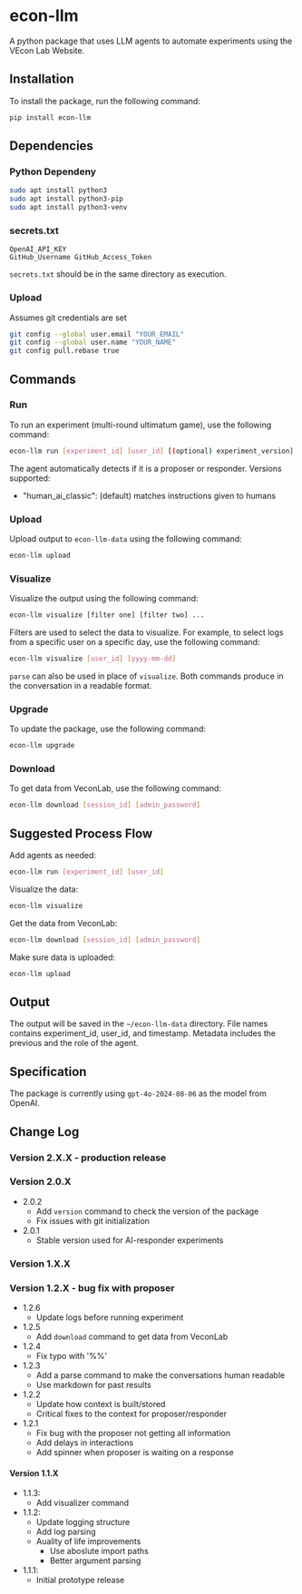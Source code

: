 # econ-llm
A python package that uses LLM agents to automate experiments using the VEcon Lab Website.

## Installation
To install the package, run the following command:
```bash
pip install econ-llm
```

## Dependencies
### Python Dependeny
```bash
sudo apt install python3
sudo apt install python3-pip
sudo apt install python3-venv
```
### secrets.txt
```text
OpenAI_API_KEY
GitHub_Username GitHub_Access_Token
```

`secrets.txt` should be in the same directory as execution.

### Upload
Assumes git credentials are set
```bash
git config --global user.email "YOUR_EMAIL"
git config --global user.name "YOUR_NAME"
git config pull.rebase true
```

## Commands
### Run
To run an experiment (multi-round ultimatum game), use the following command:
```bash
econ-llm run [experiment_id] [user_id] [(optional) experiment_version]
```
The agent automatically detects if it is a proposer or responder. Versions supported:
- "human_ai_classic": (default) matches instructions given to humans

### Upload
Upload output to `econ-llm-data` using the following command:
```bash
econ-llm upload
```

### Visualize
Visualize the output using the following command:
```bash
econ-llm visualize [filter one] [filter two] ...
```
Filters are used to select the data to visualize. For example, to select logs from a specific user on a specific day, use the following command:
```bash
econ-llm visualize [user_id] [yyyy-mm-dd]
```
`parse` can also be used in place of `visualize`. Both commands produce in the conversation in a readable format.

### Upgrade
To update the package, use the following command:
```bash
econ-llm upgrade
```

### Download
To get data from VeconLab, use the following command:
```bash
econ-llm download [session_id] [admin_password]
```

## Suggested Process Flow
Add agents as needed:
```bash
econ-llm run [experiment_id] [user_id]
```
Visualize the data:
```bash
econ-llm visualize
```
Get the data from VeconLab:
```bash
econ-llm download [session_id] [admin_password]
```
Make sure data is uploaded:
```bash
econ-llm upload
```

## Output
The output will be saved in the `~/econ-llm-data` directory. File names contains experiment_id, user_id, and timestamp. Metadata includes the previous and the role of the agent.

## Specification
The package is currently using `gpt-4o-2024-08-06` as the model from OpenAI.

## Change Log
### Version 2.X.X - production release
### Version 2.0.X
- 2.0.2
    - Add `version` command to check the version of the package
    - Fix issues with git initialization
- 2.0.1
    - Stable version used for AI-responder experiments

### Version 1.X.X

### Version 1.2.X - bug fix with proposer
- 1.2.6
    - Update logs before running experiment
- 1.2.5
    - Add `download` command to get data from VeconLab
- 1.2.4
    - Fix typo with '%%'
- 1.2.3
    - Add a parse command to make the conversations human readable
    - Use markdown for past results
- 1.2.2
    - Update how context is built/stored
    - Critical fixes to the context for proposer/responder
- 1.2.1
    - Fix bug with the proposer not getting all information
    - Add delays in interactions
    - Add spinner when proposer is waiting on a response

#### Version 1.1.X
- 1.1.3:
    - Add visualizer command
- 1.1.2: 
    - Update logging structure
    - Add log parsing
    - Auality of life improvements 
        - Use aboslute import paths
        - Better argument parsing
- 1.1.1: 
    - Initial prototype release
